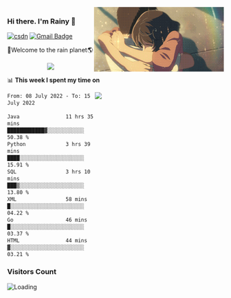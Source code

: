 <img  align='right' height="150" src="https://github.com/LikeRainDay/LikeRainDay/blob/master/pic/img_rain_1.gif?raw=true">



### Hi there. I'm Rainy :lemon:

[![csdn](https://img.shields.io/badge/-csdn-c14438?style=flat-square&logo=c&logoColor=white)](https://blog.csdn.net/qq_15807167)
[![Gmail Badge](https://img.shields.io/badge/-gmail-c14438?style=flat-square&logo=Gmail&logoColor=white&link=mailto:houshuai0816@gmail.com)](mailto:houshuai0816@gmail.com)

🚀Welcome to the rain planet🌎

<center>
<img align='center'  src="https://source.unsplash.com/random/1200x600">
</center>

📊 **This week I spent my time on**

<img align='right'   width="300" src="https://github-readme-stats.vercel.app/api?username=LikeRainDay&show_icons=true&title_color=fff&icon_color=79ff97&text_color=9f9f9f&bg_color=151515">

<!--START_SECTION:waka-->

```text
From: 08 July 2022 - To: 15 July 2022

Java               11 hrs 35 mins  ████████████▓░░░░░░░░░░░░   50.38 %
Python             3 hrs 39 mins   ████░░░░░░░░░░░░░░░░░░░░░   15.91 %
SQL                3 hrs 10 mins   ███▒░░░░░░░░░░░░░░░░░░░░░   13.80 %
XML                58 mins         █░░░░░░░░░░░░░░░░░░░░░░░░   04.22 %
Go                 46 mins         █░░░░░░░░░░░░░░░░░░░░░░░░   03.37 %
HTML               44 mins         ▓░░░░░░░░░░░░░░░░░░░░░░░░   03.21 %
```

<!--END_SECTION:waka-->

### Visitors Count
<img align="left" src = "https://profile-counter.glitch.me/LikeRainDay/count.svg" alt ="Loading">
